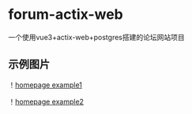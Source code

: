 # forum-actix-web

一个使用vue3+actix-web+postgres搭建的论坛网站项目

## 示例图片

！[homepage example1](./readme/home1.png)

！[homepage example2](./readme/home2.png)
